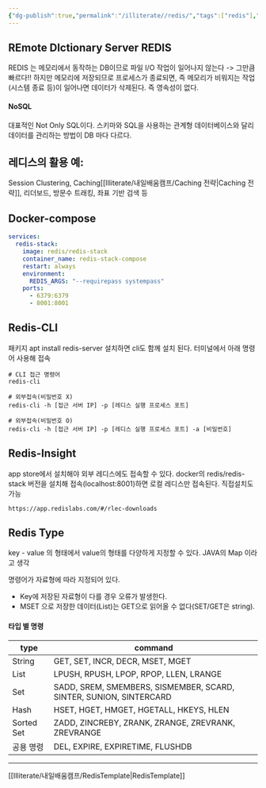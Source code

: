 ```yaml
---
{"dg-publish":true,"permalink":"/illiterate//redis/","tags":["redis"],"noteIcon":"","created":"2025-03-04T16:53:00","updated":"2025-03-05T10:26:51+09:00"}
---
```


## REmote DIctionary Server REDIS

REDIS 는 메모리에서 동작하는 DB이므로 파일 I/O 작업이 일어나지 않는다 -> 그만큼 빠르다!!
하지만 메모리에 저장되므로 프로세스가 종료되면, 즉 메모리가 비워지는 작업(시스템 종료 등)이 일어나면 데이터가 삭제된다. 즉 영속성이 없다.

#### NoSQL

대표적인 Not Only SQL이다. 스키마와 SQL을 사용하는 관계형 데이터베이스와 달리 데이터를 관리하는 방법이 DB 마다 다르다.

## 레디스의 활용 예:

Session Clustering, Caching[[Illiterate/내일배움캠프/Caching 전략\|Caching 전략]], 리더보드, 방문수 트래킹, 좌표 기반 검색 등

## Docker-compose

```yml
services:
  redis-stack:
    image: redis/redis-stack
    container_name: redis-stack-compose
    restart: always
    environment:
      REDIS_ARGS: "--requirepass systempass"
    ports:
      - 6379:6379
      - 8001:8001
```

## Redis-CLI

패키지 apt install redis-server 설치하면 cli도 함께 설치 된다. 터미널에서 아래 명령어 사용해 접속

```
# CLI 접근 명령어 
redis-cli

# 외부접속(비밀번호 X) 
redis-cli -h [접근 서버 IP] -p [레디스 실행 프로세스 포트] 

# 외부접속(비밀번호 O) 
redis-cli -h [접근 서버 IP] -p [레디스 실행 프로세스 포트] -a [비밀번호]
```

## Redis-Insight

app store에서 설치해야 외부 레디스에도 접속할 수 있다.
docker의 redis/redis-stack 버전을 설치해 접속(localhost:8001)하면 로컬 레디스만 접속된다.
직접설치도 가능
```dmz file
https://app.redislabs.com/#/rlec-downloads
```

## Redis Type

key - value 의 형태에서 value의 형태를 다양하게 지정할 수 있다. JAVA의 Map 이라고 생각

명령어가 자료형에 따라 지정되어 있다. 
- Key에 저장된 자료형이 다를 경우 오류가 발생한다.
- MSET 으로 저장한 데이터(List)는 GET으로 읽어올 수 없다(SET/GET은 string).

#### 타입 별 명령

| type       | command                                                            |
| ---------- | ------------------------------------------------------------------ |
| String     | GET, SET, INCR, DECR, MSET, MGET                                   |
| List       | LPUSH, RPUSH, LPOP, RPOP, LLEN, LRANGE                             |
| Set        | SADD, SREM, SMEMBERS, SISMEMBER, SCARD, SINTER, SUNION, SINTERCARD |
| Hash       | HSET, HGET, HMGET, HGETALL, HKEYS, HLEN                            |
| Sorted Set | ZADD, ZINCREBY, ZRANK, ZRANGE, ZREVRANK, ZREVRANGE                 |
| 공용 명령      | DEL, EXPIRE, EXPIRETIME, FLUSHDB                                   |


---
[[Illiterate/내일배움캠프/RedisTemplate\|RedisTemplate]]